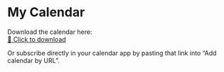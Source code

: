 

# My Calendar

Download the calendar here:  
[📅 Click to download](https://raw.githubusercontent.com/PingedPeach/brocks-hill-primary-term-dates/refs/tags/Calendar/brocks-hill-term-dates.ics)

Or subscribe directly in your calendar app by pasting that link into “Add calendar by URL”.
